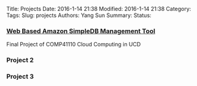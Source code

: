 Title: Projects
Date: 2016-1-14 21:38
Modified: 2016-1-14 21:38
Category: 
Tags:
Slug: projects
Authors: Yang Sun
Summary:
Status: 

### [Web Based Amazon SimpleDB Management Tool](https://github.com/s27y/aws_sdb_ruby_web_ui)
Final Project of COMP41110 Cloud Computing in UCD

### Project 2

### Project 3